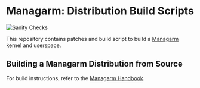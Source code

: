 # Managarm: Distribution Build Scripts

![Sanity Checks](https://github.com/managarm/bootstrap-managarm/workflows/Sanity%20Checks/badge.svg)

This repository contains patches and build script to build a [Managarm](https://github.com/managarm/managarm) kernel and userspace.

## Building a Managarm Distribution from Source

For build instructions, refer to the [Managarm Handbook](https://docs.managarm.org/handbook/building.html).
